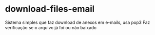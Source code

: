 # download-files-email
Sistema simples que faz download de anexos em e-mails, usa pop3
Faz verificação se o arquivo já foi ou não baixado